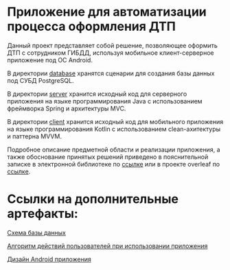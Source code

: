 # Приложение для автоматизации процесса оформления ДТП

Данный проект представляет собой решение, позволяющее оформить ДТП
с сотрудником ГИБДД, используя мобильное клиент-серверное приложение под ОС Android.

В директории [database](https://github.com/ADsty/thesis-2022/tree/main/database) хранятся сценарии для создания базы
данных под СУБД PostgreSQL.

В директории [server](https://github.com/ADsty/thesis-2022/tree/main/server) хранится исходный код для серверного приложения
на языке программирования Java с использованием фреймворка Spring и архитектуры MVC.

В директории [client](https://github.com/ADsty/thesis-2022/tree/main/client) хранится исходный код для 
мобильного приложения на языке программирования Kotlin с использованием clean-ахитектуры и паттерна MVVM.

Подробное описание предметной области и реализации приложения, а также обоснование принятых решений приведено в пояснительной
записке в электронной библиотеке по [ссылке](https://elib.spbstu.ru/dl/3/2022/vr/vr22-760.pdf/info) или в проекте 
overleaf по [ссылке](https://www.overleaf.com/read/wxkjtjpmdggw).

# Ссылки на дополнительные артефакты:

[Схема базы данных](https://drive.google.com/file/d/1pVdgvuwB3VpBqnsvqyPJU5w0eBlVCc8O/view?usp=sharing)

[Алгоритм действий пользователей при использовании приложения](https://drive.google.com/file/d/1NWTEfv3fl_FEinL99ySbeNEeiOd7UBEj/view?usp=sharing)

[Дизайн Android приложения](https://www.figma.com/file/yIlZ4XBCOfZyUHyfqv5V2C/Android-app-design?node-id=0%3A1)